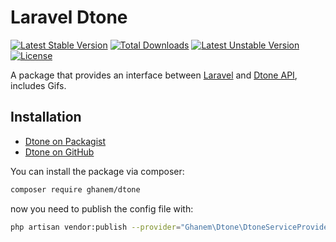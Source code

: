 # Laravel Dtone

[![Latest Stable Version](https://poser.pugx.org/ghanem/dtone/v/stable)](https://packagist.org/packages/ghanem/dtone) [![Total Downloads](https://poser.pugx.org/ghanem/dtone/downloads)](https://packagist.org/packages/ghanem/dtone) [![Latest Unstable Version](https://poser.pugx.org/ghanem/dtone/v/unstable)](https://packagist.org/packages/ghanem/dtone) [![License](https://poser.pugx.org/ghanem/dtone/license)](https://packagist.org/packages/ghanem/dtone)

A package that provides an interface between [Laravel](https://laravel.com/docs/8.x) and [Dtone API](https://dvs-api-doc.dtone.com/#section/Overview), includes Gifs.

## Installation
- [Dtone on Packagist](https://packagist.org/packages/ghanem/dtone)
- [Dtone on GitHub](https://github.com/abdullahghanem/dtone)


You can install the package via composer:

```bash
composer require ghanem/dtone
```

now you need to publish the config file with:
```bash
php artisan vendor:publish --provider="Ghanem\Dtone\DtoneServiceProvider" --tag="config"
```